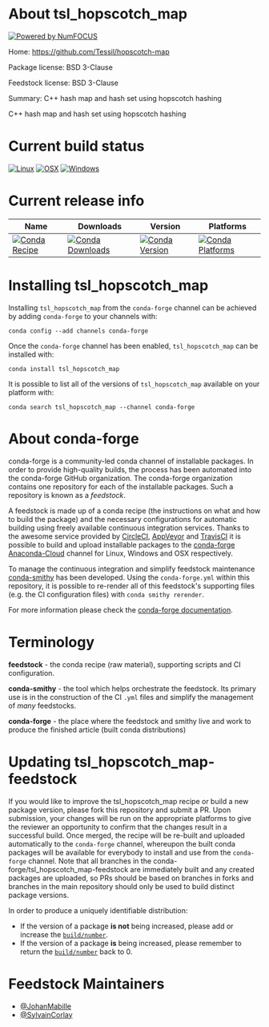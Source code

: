 About tsl_hopscotch_map
=======================

[![Powered by NumFOCUS](https://img.shields.io/badge/powered%20by-NumFOCUS-orange.svg?style=flat&colorA=E1523D&colorB=007D8A)](http://numfocus.org)

Home: https://github.com/Tessil/hopscotch-map

Package license: BSD 3-Clause

Feedstock license: BSD 3-Clause

Summary: C++ hash map and hash set using hopscotch hashing

C++ hash map and hash set using hopscotch hashing

Current build status
====================

[![Linux](https://img.shields.io/circleci/project/github/conda-forge/tsl_hopscotch_map-feedstock/master.svg?label=Linux)](https://circleci.com/gh/conda-forge/tsl_hopscotch_map-feedstock)
[![OSX](https://img.shields.io/travis/conda-forge/tsl_hopscotch_map-feedstock/master.svg?label=macOS)](https://travis-ci.org/conda-forge/tsl_hopscotch_map-feedstock)
[![Windows](https://img.shields.io/appveyor/ci/conda-forge/tsl-hopscotch-map-feedstock/master.svg?label=Windows)](https://ci.appveyor.com/project/conda-forge/tsl-hopscotch-map-feedstock/branch/master)

Current release info
====================

| Name | Downloads | Version | Platforms |
| --- | --- | --- | --- |
| [![Conda Recipe](https://img.shields.io/badge/recipe-tsl_hopscotch_map-green.svg)](https://anaconda.org/conda-forge/tsl_hopscotch_map) | [![Conda Downloads](https://img.shields.io/conda/dn/conda-forge/tsl_hopscotch_map.svg)](https://anaconda.org/conda-forge/tsl_hopscotch_map) | [![Conda Version](https://img.shields.io/conda/vn/conda-forge/tsl_hopscotch_map.svg)](https://anaconda.org/conda-forge/tsl_hopscotch_map) | [![Conda Platforms](https://img.shields.io/conda/pn/conda-forge/tsl_hopscotch_map.svg)](https://anaconda.org/conda-forge/tsl_hopscotch_map) |

Installing tsl_hopscotch_map
============================

Installing `tsl_hopscotch_map` from the `conda-forge` channel can be achieved by adding `conda-forge` to your channels with:

```
conda config --add channels conda-forge
```

Once the `conda-forge` channel has been enabled, `tsl_hopscotch_map` can be installed with:

```
conda install tsl_hopscotch_map
```

It is possible to list all of the versions of `tsl_hopscotch_map` available on your platform with:

```
conda search tsl_hopscotch_map --channel conda-forge
```


About conda-forge
=================

conda-forge is a community-led conda channel of installable packages.
In order to provide high-quality builds, the process has been automated into the
conda-forge GitHub organization. The conda-forge organization contains one repository
for each of the installable packages. Such a repository is known as a *feedstock*.

A feedstock is made up of a conda recipe (the instructions on what and how to build
the package) and the necessary configurations for automatic building using freely
available continuous integration services. Thanks to the awesome service provided by
[CircleCI](https://circleci.com/), [AppVeyor](https://www.appveyor.com/)
and [TravisCI](https://travis-ci.org/) it is possible to build and upload installable
packages to the [conda-forge](https://anaconda.org/conda-forge)
[Anaconda-Cloud](https://anaconda.org/) channel for Linux, Windows and OSX respectively.

To manage the continuous integration and simplify feedstock maintenance
[conda-smithy](https://github.com/conda-forge/conda-smithy) has been developed.
Using the ``conda-forge.yml`` within this repository, it is possible to re-render all of
this feedstock's supporting files (e.g. the CI configuration files) with ``conda smithy rerender``.

For more information please check the [conda-forge documentation](https://conda-forge.org/docs/).

Terminology
===========

**feedstock** - the conda recipe (raw material), supporting scripts and CI configuration.

**conda-smithy** - the tool which helps orchestrate the feedstock.
                   Its primary use is in the construction of the CI ``.yml`` files
                   and simplify the management of *many* feedstocks.

**conda-forge** - the place where the feedstock and smithy live and work to
                  produce the finished article (built conda distributions)


Updating tsl_hopscotch_map-feedstock
====================================

If you would like to improve the tsl_hopscotch_map recipe or build a new
package version, please fork this repository and submit a PR. Upon submission,
your changes will be run on the appropriate platforms to give the reviewer an
opportunity to confirm that the changes result in a successful build. Once
merged, the recipe will be re-built and uploaded automatically to the
`conda-forge` channel, whereupon the built conda packages will be available for
everybody to install and use from the `conda-forge` channel.
Note that all branches in the conda-forge/tsl_hopscotch_map-feedstock are
immediately built and any created packages are uploaded, so PRs should be based
on branches in forks and branches in the main repository should only be used to
build distinct package versions.

In order to produce a uniquely identifiable distribution:
 * If the version of a package **is not** being increased, please add or increase
   the [``build/number``](https://conda.io/docs/user-guide/tasks/build-packages/define-metadata.html#build-number-and-string).
 * If the version of a package **is** being increased, please remember to return
   the [``build/number``](https://conda.io/docs/user-guide/tasks/build-packages/define-metadata.html#build-number-and-string)
   back to 0.

Feedstock Maintainers
=====================

* [@JohanMabille](https://github.com/JohanMabille/)
* [@SylvainCorlay](https://github.com/SylvainCorlay/)

